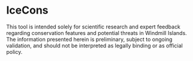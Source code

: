 # IceCons
This tool is intended solely for scientific research and expert feedback regarding conservation features and potential threats in Windmill Islands. The information presented herein is preliminary, subject to ongoing validation, and should not be interpreted as legally binding or as official policy.
